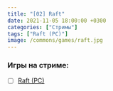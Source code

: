 ```yaml
---
title: "[02] Raft"
date: 2021-11-05 18:00:00 +0300
categories: ["Стримы"]
tags: ["Raft (PC)"]
image: /commons/games/raft.jpg
---
```


### Игры на стриме:
+ [ ] [Raft (PC)](/tags/raft-pc)
